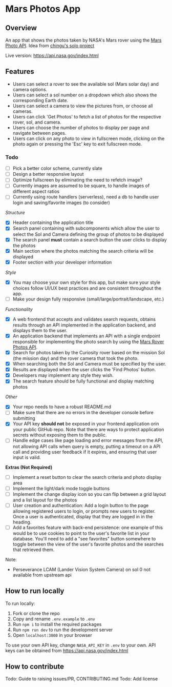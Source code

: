 # Mars Photos App

## Overview

An app that shows the photos taken by NASA's Mars rover using the [Mars Photo API](https://github.com/corincerami/mars-photo-api). Idea from [chingu's solo project](https://github.com/chingu-voyages/soloproject-tier3-mars-photos)

Live version: https://api.nasa.gov/index.html

## Features

- Users can select a rover to see the available sol (Mars solar day) and camera options.
- Users can select a sol number on a dropdown which also shows the corresponding Earth date.
- Users can select a camera to view the pictures from, or choose all cameras.
- Users can click 'Get Photos' to fetch a list of photos for the respective rover, sol, and camera.
- Users can choose the number of photos to display per page and navigate between pages.
- Users can click on any photo to view in fullscreen mode, clicking on the photo again or pressing the 'Esc' key to exit fullscreen mode.

### Todo

- [ ] Pick a better color scheme, currently slate
- [ ] Design a better responsive layout
- [ ] Optimize fullscreen by eliminating the need to refetch image?
- [ ] Currently images are assumed to be square, to handle images of different aspect ratios
- [ ] Currently using route handlers (serverless), need a db to handle user login and saving/favorite images (to consider)

_Structure_

- [x] Header containing the application title
- [x] Search panel containing with subcomponents which allow the user to select the Sol and Camera defining the group of photos to be displayed
- [x] The search panel **must** contain a search button the user clicks to
      display the photos
- [x] Main section where the photos matching the search criteria will be displayed
- [x] Footer section with your developer information

_Style_

- [x] You may choose your own style for this app, but make sure your style choices follow UI/UX best practices and are consistent throughout the app.
- [ ] Make your design fully responsive (small/large/portrait/landscape, etc.)

_Functionality_

- [x] A web frontend that accepts and validates search requests, obtains results through an API implemented in the application backend, and displays them to the user.
- [x] An application backend that implements an API with a single endpoint responsible for implementing the photo search by using the [Mars Rover Photos API](https://api.nasa.gov/api.html#SSC).
- [x] Search for photos taken by the Curiosity rover based on the mission Sol (the mission day) and the rover camera that took the photo.
- [x] When searching both the Sol and Camera must be specified by the user.
- [x] Results are displayed when the user clicks the 'Find Photos' button.
- [x] Developers may implement any style they wish.
- [x] The search feature should be fully functional and display matching photos

_Other_

- [x] Your repo needs to have a robust README.md
- [ ] Make sure that there are no errors in the developer console before submitting
- [x] Your API key **should not** be exposed in your frontend application orin your public GitHub repo. Note that there are ways to protect application secrets without exposing them to the public.
- [ ] Handle edge cases like page loading and error messages from the API, not allowing API calls when query is empty, putting a timeout on a API call and providing user feedback if it expires, and ensuring that user input is valid.

**Extras (Not Required)**

- [ ] Implement a reset button to clear the search criteria and photo display area
- [ ] Implement the light/dark mode toggle buttons
- [ ] Implement the change display icon so you can flip between a grid layout and a list layout for the photos
- [ ] User creation and authentication: Add a login button to the page allowing registered users to login, or prompts new users to register. Once a user is authenticated, display that they are logged in in the heading.
- [ ] Add a favorites feature with back-end persistence: one example of this would be to use cookies to point to the user's favorite list in your database. You'll need to add a "see favorites" button somewhere to toggle between the view of the user's favorite photos and the searches that retrieved them.

Note:

- Perseverance LCAM (Lander Vision System Camera) on sol 0 not available from upstream api

## How to run locally

To run locally:

1. Fork or clone the repo
2. Copy and rename `.env.example` to `.env`
3. Run `npm i` to install the required packages
4. Run `npm run dev` to run the development server
5. Open `localhost:3000` in your browser

To use your own API key, change `NASA_API_KEY` in `.env` to your own. API keys can be obtained from https://api.nasa.gov/index.html

## How to contribute

Todo: Guide to raising issues/PR, CONTRIBUTING.md
Todo: Add license
